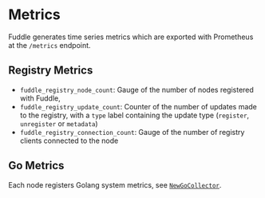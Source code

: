 # Metrics
Fuddle generates time series metrics which are exported with Prometheus at the
`/metrics` endpoint.

## Registry Metrics
* `fuddle_registry_node_count`: Gauge of the number of nodes registered with
Fuddle,
* `fuddle_registry_update_count`: Counter of the number of updates made to the
registry, with a `type` label containing the update type (`register`,
`unregister` or `metadata`)
* `fuddle_registry_connection_count`: Gauge of the number of registry clients
connected to the node

## Go Metrics
Each node registers Golang system metrics, see [`NewGoCollector`](https://pkg.go.dev/github.com/prometheus/client_golang@v1.14.0/prometheus/collectors#NewGoCollector).
